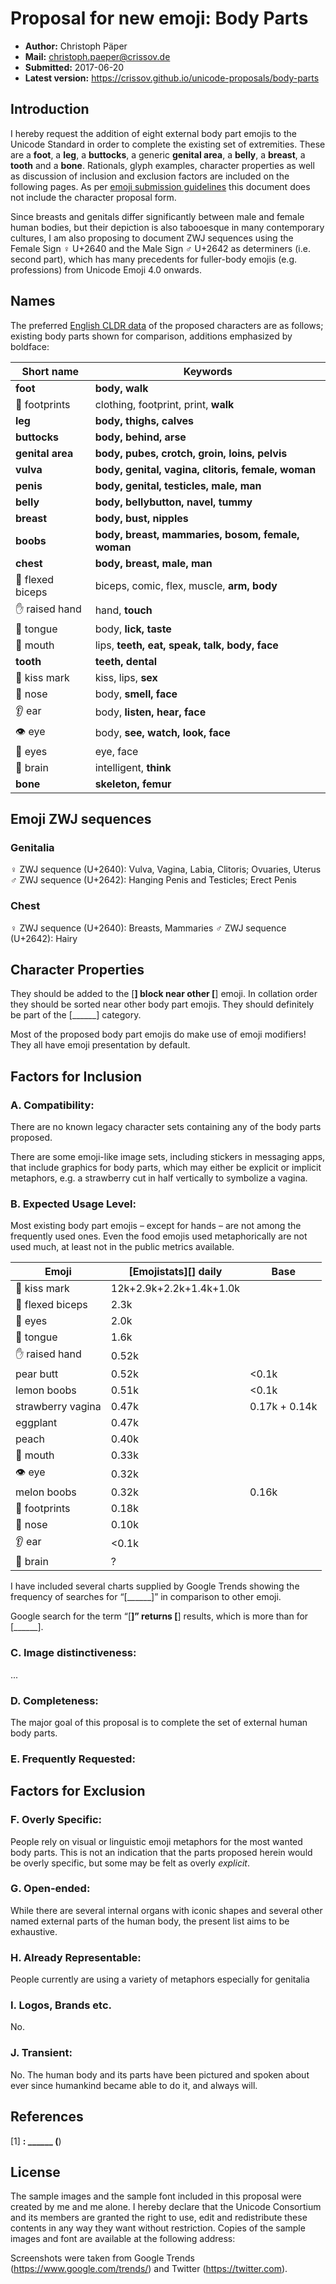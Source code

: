 Proposal for new emoji: **Body Parts**
==================================

- **Author:** Christoph Päper
- **Mail:** christoph.paeper@crissov.de
- **Submitted:** 2017-06-20
- **Latest version:** https://crissov.github.io/unicode-proposals/body-parts

Introduction
------------

I hereby request the addition of eight external body part emojis to the Unicode Standard in order to complete the existing set of extremities. 
These are a **foot**, a **leg**, a **buttocks**, a generic **genital area**, a **belly**, a **breast**, a **tooth** and a **bone**. 
Rationals, glyph examples, character properties as well as discussion of inclusion and exclusion factors are included on the following pages. As per [emoji submission guidelines](http://www.unicode.org/emoji/selection.html\#submission) this document does not include the character proposal form.

Since breasts and genitals differ significantly between male and female human bodies, but their depiction is also tabooesque in many contemporary cultures, I am also proposing to document ZWJ sequences using the Female Sign ♀ U+2640 and the Male Sign ♂ U+2642 as determiners (i.e. second part), which has many precedents for fuller-body emojis (e.g. professions) from Unicode Emoji 4.0 onwards.

Names
--------------------

The preferred [English CLDR data](http://www.unicode.org/cldr/charts/latest/annotations/germanic.html) of the proposed characters are as follows; existing body parts shown for comparison, additions emphasized by boldface:

| Short name       | Keywords                                 |
| ---------------- | ---------------------------------------- |
| **foot**         | **body, walk**                           |
| 👣 footprints    | clothing, footprint, print, **walk**     |
| **leg**          | **body, thighs, calves**                 |
| **buttocks**     | **body, behind, arse**                   |
| **genital area** | **body, pubes, crotch, groin, loins, pelvis** |
| **vulva**        | **body, genital, vagina, clitoris, female, woman** |
| **penis**        | **body, genital, testicles, male, man**  |
| **belly**        | **body, bellybutton, navel, tummy**      |
| **breast**       | **body, bust, nipples**                  |
| **boobs**        | **body, breast, mammaries, bosom, female, woman** |
| **chest**        | **body, breast, male, man**              |
| 💪 flexed biceps | biceps, comic, flex, muscle, **arm, body** |
| ✋ raised hand    | hand, **touch**                          |
| 👅 tongue        | body, **lick, taste**                    |
| 👄 mouth         | lips, **teeth, eat, speak, talk, body, face** |
| **tooth**        | **teeth, dental**                        |
| 💋 kiss mark     | kiss, lips, **sex**                      |
| 👃 nose          | body, **smell, face**                    |
| 👂 ear           | body, **listen, hear, face**             |
| 👁 eye           | body, **see, watch, look, face**         |
| 👀 eyes          | eye, face                                |
| 🧠 brain         | intelligent, **think**                   |
| **bone**         | **skeleton, femur**                      |

<!-- Guts, Heart Organ, Lungs, Liver, Stomach, Colons -->

Emoji ZWJ sequences
-------------------

### Genitalia

♀ ZWJ sequence (U+2640): Vulva, Vagina, Labia, Clitoris; Ovuaries, Uterus
♂ ZWJ sequence (U+2642): Hanging Penis and Testicles; Erect Penis

### Chest

♀ ZWJ sequence (U+2640): Breasts, Mammaries
♂ ZWJ sequence (U+2642): Hairy


Character Properties
--------------------

They should be added to the [______] block near other [______] emoji.
In collation order they should be sorted near other body part emojis. 
They should definitely be part of the [______] category.

Most of the proposed body part emojis do make use of emoji modifiers! 
They all have emoji presentation by default. 

Factors for Inclusion
---------------------

### A. Compatibility:

There are no known legacy character sets containing any of the body parts proposed.

There are some emoji-like image sets, including stickers in messaging apps, that
include graphics for body parts, which may either be explicit or implicit metaphors, e.g. a strawberry cut in half vertically to symbolize a vagina.

### B. Expected Usage Level:

Most existing body part emojis &ndash; except for hands &ndash; are not among the frequently used ones. Even the food emojis used metaphorically are not used much, at least not in the public metrics available.

| Emoji             | [Emojistats][] daily    | Base          |
| ----------------- | ----------------------- | ------------- |
| 💋 kiss mark      | 12k+2.9k+2.2k+1.4k+1.0k |               |
| 💪 flexed biceps  | 2.3k                    |               |
| 👀 eyes           | 2.0k                    |               |
| 👅 tongue         | 1.6k                    |               |
| ✋ raised hand     | 0.52k                   |               |
| pear butt         | 0.52k                   | <0.1k         |
| lemon boobs       | 0.51k                   | <0.1k         |
| strawberry vagina | 0.47k                   | 0.17k + 0.14k |
| eggplant          | 0.47k                   |               |
| peach             | 0.40k                   |               |
| 👄 mouth          | 0.33k                   |               |
| 👁 eye            | 0.32k                   |               |
| melon boobs       | 0.32k                   | 0.16k         |
| 👣 footprints     | 0.18k                   |               |
| 👃 nose           | 0.10k                   |               |
| 👂 ear            | <0.1k                   |               |
| 🧠 brain          | ?                       |               |

I have included several charts supplied by Google Trends showing the frequency
of searches for “[______]” in comparison to other emoji.

Google search for the term “[______]” returns [______] results,
which is more than for [______].

### C. Image distinctiveness:

...

### D. Completeness:

The major goal of this proposal is to complete the set of external human body parts.

### E. Frequently Requested:

<!--
ASCII emoticons

        ..,          ,,,
       q(ö)p        d(W)b
      __/^__      __/V__
     //(.Y.)\\    //(`:´)\\
    ||  )*(  ||  || ) : ( ||
    nm ( Y ) mn  nm (_!_) mn
       | | |        |_|_|
       |^|^|        | | |
      o__|__o      .__|__.

Phallic symbols Flirtmoji, stickers
-->

Factors for Exclusion
---------------------

### F. Overly Specific:

People rely on visual or linguistic emoji metaphors for the most wanted body parts. This is not an indication that the parts proposed herein would be overly specific, but some may be felt as overly *explicit*.

### G. Open-ended:

While there are several internal organs with iconic shapes and several other named external parts of the human body, the present list aims to be exhaustive.

### H. Already Representable:

People currently are using a variety of metaphors especially for genitalia

### I. Logos, Brands etc.

No.

### J. Transient:

No. The human body and its parts have been pictured and spoken about ever since humankind became able to do it, and always will.

References
----------

[1] ______: ______ (______)

License
-------

The sample images and the sample font included in this proposal were created by
me and me alone. I hereby declare that the Unicode Consortium and its members
are granted the right to use, edit and redistribute these contents in any way
they want without restriction. Copies of the sample images and font are
available at the following address:

Screenshots were taken from Google Trends (https://www.google.com/trends/) and
Twitter (https://twitter.com).
